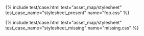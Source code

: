 ---
---
{%
  include test/case.html
    test="asset_map/stylesheet"
    test_case_name="stylesheet_present"
    name="foo.css"
%}

{%
  include test/case.html
    test="asset_map/stylesheet"
    test_case_name="stylesheet_missing"
    name="missing.css"
%}

